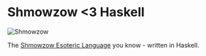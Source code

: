 # Shmowzow <3 Haskell

![Shmowzow](https://raw.githubusercontent.com/shmowzow/shmowzow-lang/master/shmowzow.gif)

The [Shmowzow Esoteric Language](https://github.com/shmowzow/shmowzow-lang) you know - written in Haskell.

